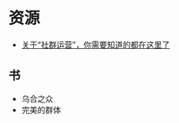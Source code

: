 # 资源
* [关于“社群运营”，你需要知道的都在这里了](https://mp.weixin.qq.com/s/yZQUsexUjtLTnhXc0t-81A)

## 书
* 乌合之众
* 完美的群体